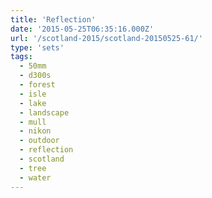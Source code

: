 ```yaml
---
title: 'Reflection'
date: '2015-05-25T06:35:16.000Z'
url: '/scotland-2015/scotland-20150525-61/'
type: 'sets'
tags:
  - 50mm
  - d300s
  - forest
  - isle
  - lake
  - landscape
  - mull
  - nikon
  - outdoor
  - reflection
  - scotland
  - tree
  - water
---
```

